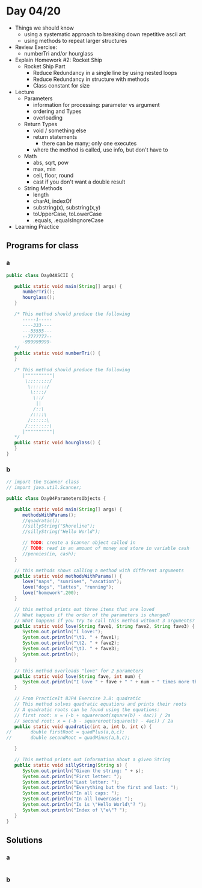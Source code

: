 # Day 04/20

+ Things we should know
  - using a systematic approach to breaking down repetitive ascii art
  - using methods to repeat larger structures
+ Review Exercise:
  - numberTri and/or hourglass
+ Explain Homework #2: Rocket Ship
  - Rocket Ship Part
    - Reduce Redundancy in a single line by using nested loops
    - Reduce Redundancy in structure with methods
    - Class constant for size
+ Lecture
  - Parameters
    - information for processing: parameter vs argument
    - ordering and Types
    - overloading
  - Return Types
    - void / something else
    - return statements
      - there can be many; only one executes
    - where the method is called, use info, but don't have to
  - Math
    - abs, sqrt, pow
    - max, min
    - ceil, floor, round
    - cast if you don't want a double result
  - String Methods
    - length
    - charAt, indexOf
    - substring(x), substring(x,y)
    - toUpperCase, toLowerCase
    - .equals, .equalsIngnoreCase
+ Learning Practice

## Programs for class

### a
```java
public class Day04ASCII {

   public static void main(String[] args) {
      numberTri();
      hourglass();
   }

   /* This method should produce the following
      -----1-----
      ----333----
      ---55555---
      --7777777--
      -999999999-
   */
   public static void numberTri() {
   }

   /* This method should produce the following
      |""""""""""|
       \::::::::/
        \::::::/
         \::::/
          \::/
           ||
          /::\
         /::::\
        /::::::\
       /::::::::\
      |""""""""""|
   */
   public static void hourglass() {
   }
}
```

### b
```java
// import the Scanner class
// import java.util.Scanner;

public class Day04ParametersObjects {

   public static void main(String[] args) {
      methodsWithParams();
      //quadratic();
      //sillyString("Shoreline");
      //sillyString("Hello World");

      // TODO: create a Scanner object called in
      // TODO: read in an amount of money and store in variable cash
      //pennies(in, cash);
   }

   // this methods shows calling a method with different arguments
   public static void methodsWithParams() {
      love("naps", "sunrises", "vacation");
      love("dogs", "lattes", "running");
      love("homework",200);
   }

   // this method prints out three items that are loved
   // What happens if the order of the parameters is changed?
   // What happens if you try to call this method without 3 arguments?
   public static void love(String fave1, String fave2, String fave3) {
      System.out.println("I love:");
      System.out.println("\t1. " + fave1);
      System.out.println("\t2. " + fave2);
      System.out.println("\t3. " + fave3);
      System.out.println();
   }

   // this method overloads "love" for 2 parameters
   public static void love(String fave, int num) {
      System.out.println("I love " + fave + " " + num + " times more than anything else in the world!");
   }

   // From PracticeIt BJP4 Exercise 3.8: quadratic
   // This method solves quadratic equations and prints their roots
   // A quadratic roots can be found using the equations:
   // first root: x = (-b + squareroot(square(b) - 4ac)) / 2a
   // second root: x = (-b - squareroot(square(b) - 4ac)) / 2a
   public static void quadratic(int a, int b, int c) {
//       double firstRoot = quadPlus(a,b,c);
//       double secondRoot = quadMinus(a,b,c);

   }

   // This method prints out information about a given String
   public static void sillyString(String s) {
      System.out.println("Given the string: " + s);
      System.out.println("First letter: ");
      System.out.println("Last letter: ");
      System.out.println("Everything but the first and last: ");
      System.out.println("In all caps: ");
      System.out.println("In all lowercase: ");
      System.out.println("Is is \"Hello World\"? ");
      System.out.println("Index of \"e\"? ");
   }
}
```

## Solutions

### a
```java

```

### b
